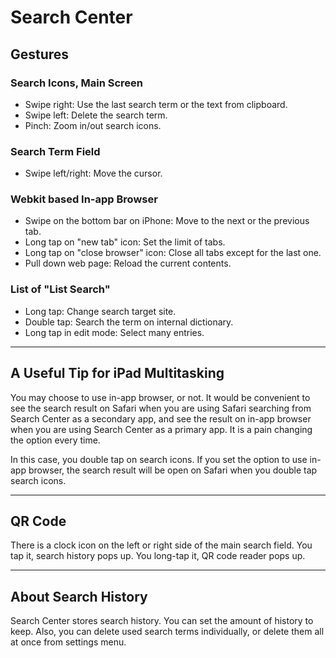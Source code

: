 # Search Center 

## Gestures

### Search Icons, Main Screen

- Swipe right: Use the last search term or the text from clipboard.
- Swipe left: Delete the search term.
- Pinch: Zoom in/out search icons.

### Search Term Field

- Swipe left/right: Move the cursor.

### Webkit based In-app Browser

- Swipe on the bottom bar on iPhone: Move to the next or the previous tab.
- Long tap on "new tab" icon: Set the limit of tabs.
- Long tap on "close browser" icon: Close all tabs except for the last one.
- Pull down web page: Reload the current contents.

### List of "List Search"

- Long tap: Change search target site.
- Double tap: Search the term on internal dictionary.
- Long tap in edit mode: Select many entries.

---

## A Useful Tip for iPad Multitasking

You may choose to use in-app browser, or not. It would be convenient to see the search result on Safari when you are using Safari searching from Search Center as a secondary app, and see the result on in-app browser when you are using Search Center as a primary app. It is a pain changing the option every time.

In this case, you double tap on search icons. If you set the option to use in-app browser, the search result will be open on Safari when you double tap search icons.

---

## QR Code

There is a clock icon on the left or right side of the main search field. You tap it, search history pops up. You long-tap it, QR code reader pops up.

---

## About Search History

Search Center stores search history. You can set the amount of history to keep. Also, you can delete used search terms individually, or delete them all at once from settings menu.


